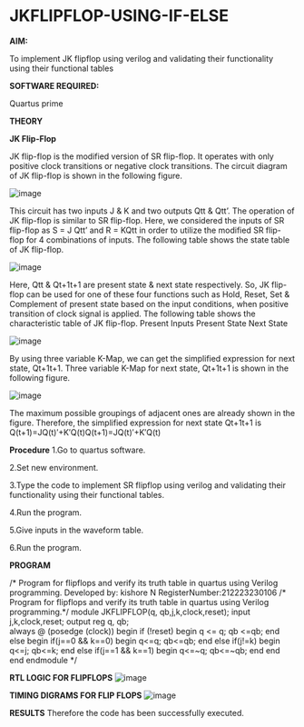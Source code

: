 # JKFLIPFLOP-USING-IF-ELSE

**AIM:** 

To implement  JK flipflop using verilog and validating their functionality using their functional tables

**SOFTWARE REQUIRED:**

Quartus prime

**THEORY**

**JK Flip-Flop**

JK flip-flop is the modified version of SR flip-flop. It operates with only positive clock transitions or negative clock transitions. The circuit diagram of JK flip-flop is shown in the following figure.

![image](https://github.com/naavaneetha/JKFLIPFLOP-USING-IF-ELSE/assets/154305477/a649c30b-232b-4558-b188-fd6c09845180)


This circuit has two inputs J & K and two outputs Qtt & Qtt’. The operation of JK flip-flop is similar to SR flip-flop. Here, we considered the inputs of SR flip-flop as S = J Qtt’ and R = KQtt in order to utilize the modified SR flip-flop for 4 combinations of inputs. The following table shows the state table of JK flip-flop.

![image](https://github.com/naavaneetha/JKFLIPFLOP-USING-IF-ELSE/assets/154305477/c4360742-e8a8-4937-b089-c46c0433f9a3)

 
Here, Qtt & Qt+1t+1 are present state & next state respectively. So, JK flip-flop can be used for one of these four functions such as Hold, Reset, Set & Complement of present state based on the input conditions, when positive transition of clock signal is applied. The following table shows the characteristic table of JK flip-flop. Present Inputs Present State Next State
 
![image](https://github.com/naavaneetha/JKFLIPFLOP-USING-IF-ELSE/assets/154305477/6c275261-a6d5-4c37-a3a7-1e88ca11c4cd)

By using three variable K-Map, we can get the simplified expression for next state, Qt+1t+1. Three variable K-Map for next state, Qt+1t+1 is shown in the following figure.
 
![image](https://github.com/naavaneetha/JKFLIPFLOP-USING-IF-ELSE/assets/154305477/5174f41b-0ce0-4329-a372-6d1943ea6673)

The maximum possible groupings of adjacent ones are already shown in the figure. Therefore, the simplified expression for next state Qt+1t+1 is Q(t+1)=JQ(t)′+K′Q(t)Q(t+1)=JQ(t)′+K′Q(t)

**Procedure**
1.Go to quartus software.

2.Set new environment.

3.Type the code to implement SR flipflop using verilog and validating their functionality using their functional tables.

4.Run the program.

5.Give inputs in the waveform table.

6.Run the program.

**PROGRAM**

/* Program for flipflops and verify its truth table in quartus using Verilog programming. Developed by: kishore N RegisterNumber:212223230106
/* Program for flipflops and verify its truth table in quartus using Verilog programming.*/
module JKFLIPFLOP(q, qb,j,k,clock,reset);
   input j,k,clock,reset;
   output reg q, qb;    
always @ (posedge (clock))
   begin 
      if (!reset)
           begin
              q <= q;
              qb <=qb;
           end   
      else
           begin
      if(j==0 && k==0)
           begin
   		      q<=q;
   		      qb<=qb;
   	      	end
   	  else if(j!=k)
           begin
   		      q<=j;
   		      qb<=k;
   		      end
   	  else if(j==1 && k==1)
   	        begin
   		           q<=~q;
   		              qb<=~qb;
   		                      end
                   end
                end	
      endmodule
*/

**RTL LOGIC FOR FLIPFLOPS**
![image](https://github.com/kishorenagarajan08/JKFLIPFLOP-USING-IF-ELSE/assets/155753188/d318a7bd-cd2f-4f29-8292-28cfe65788d2)

**TIMING DIGRAMS FOR FLIP FLOPS**
![image](https://github.com/kishorenagarajan08/JKFLIPFLOP-USING-IF-ELSE/assets/155753188/14aa3bd7-407d-43fa-8367-3feebaa84e2e)

**RESULTS**
Therefore the code has been successfully executed.
